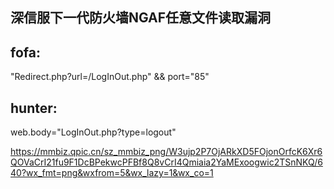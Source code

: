 ## 深信服下一代防火墙NGAF任意文件读取漏洞

## fofa:

"Redirect.php?url=/LogInOut.php" && port="85"

## hunter:
web.body="LogInOut.php?type=logout"

https://mmbiz.qpic.cn/sz_mmbiz_png/W3ujp2P7OjARkXD5FOjonOrfcK6Xr6QOVaCrI21fu9F1DcBPekwcPFBf8Q8vCrI4Qmiaia2YaMExoogwic2TSnNKQ/640?wx_fmt=png&wxfrom=5&wx_lazy=1&wx_co=1
